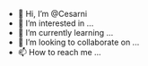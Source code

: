 - 👋 Hi, I’m @Cesarni
- 👀 I’m interested in ...
- 🌱 I’m currently learning ...
- 💞️ I’m looking to collaborate on ...
- 📫 How to reach me ...

<!---
Cesarni/Cesarni is a ✨ special ✨ repository because its `README.md` (this file) appears on your GitHub profile.
You can click the Preview link to take a look at your changes.
--->
